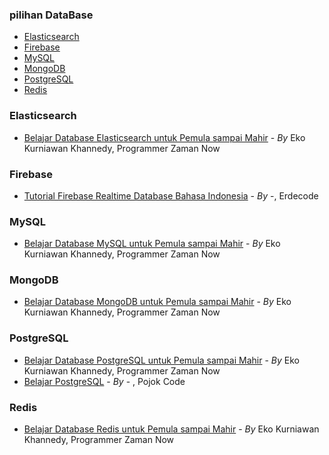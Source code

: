 ### pilihan DataBase

- [Elasticsearch](#Elasticsearch)
- [Firebase](#Firebase)
- [MySQL](#MySQL)
- [MongoDB](#MongoDB)
- [PostgreSQL](#PostgreSQL)
- [Redis](#Redis)

### Elasticsearch
- [Belajar Database Elasticsearch untuk Pemula sampai Mahir](https://youtube.com/playlist?list=PL-CtdCApEFH8s_TV6u0qJqFQH-szZd9Cq&si=gTRY3T9JqaaR2fLK) - _By_ Eko Kurniawan Khannedy, Programmer Zaman Now

### Firebase
- [Tutorial Firebase Realtime Database Bahasa Indonesia](https://youtube.com/playlist?list=PLLhpK5IKtgqkN3vr6NVQlV8U0DKdypdL8&si=Ly9cd28w17feX-lf) - _By_ -, Erdecode

### MySQL
- [Belajar Database MySQL untuk Pemula sampai Mahir](https://youtube.com/playlist?list=PL-CtdCApEFH_P2_2zR6pvDublvpD3fF6W&si=LMoMnrlc86sejbqH) - _By_ Eko Kurniawan Khannedy, Programmer Zaman Now

### MongoDB
- [Belajar Database MongoDB untuk Pemula sampai Mahir](https://youtube.com/playlist?list=PL-CtdCApEFH9yqOlNIN2scvEZE0jBs6RM&si=W8eerLIQd_PcKI80) - _By_ Eko Kurniawan Khannedy, Programmer Zaman Now

### PostgreSQL
- [Belajar Database PostgreSQL untuk Pemula sampai Mahir](https://youtube.com/playlist?list=PL-CtdCApEFH8KU1ewoHnRb78AyQBCtkxd&si=annQxhQoCDQXjaPD) - _By_ Eko Kurniawan Khannedy, Programmer Zaman Now
- [Belajar PostgreSQL](https://youtu.be/3ELZr1x6hXY?si=_7mQhwQlTdV6LWwW) - _By_ - , Pojok Code

### Redis
- [Belajar Database Redis untuk Pemula sampai Mahir](https://youtube.com/playlist?list=PL-CtdCApEFH8dCbx_jnFR2SKqUWAw-HQX&si=8Vnhl_z0yEoHu817) - _By_ Eko Kurniawan Khannedy, Programmer Zaman Now

